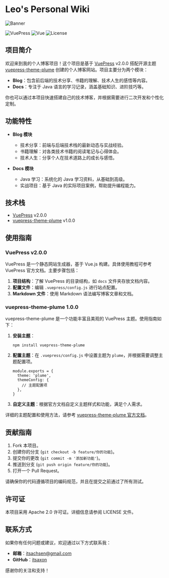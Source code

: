 # Leo's Personal Wiki

![Banner]([https://your-banner-image-url.com/banner.jpg](https://images.unsplash.com/photo-1489875347897-49f64b51c1f8?q=80&w=3540&auto=format&fit=crop&ixlib=rb-4.0.3&ixid=M3wxMjA3fDB8MHxwaG90by1wYWdlfHx8fGVufDB8fHx8fA%3D%3D))

![VuePress](https://img.shields.io/badge/VuePress-2.0.0-brightgreen)
![Vue](https://img.shields.io/badge/Plume-1.0.0-brightgreen)
![License](https://img.shields.io/badge/License-Apache%202.0-brightgreen.svg)



## 项目简介

欢迎来到我的个人博客项目！这个项目是基于 [VuePress](https://vuepress.vuejs.org/) v2.0.0 搭配开源主题 [vuepress-theme-plume](https://github.com/vuepress-theme-plume/vuepress-theme-plume) 创建的个人博客网站。项目主要分为两个模块：

- **Blog**：包含前后端的技术分享、书籍的理解、技术人生的感悟等内容。
- **Docs**：专注于 Java 语言的学习记录，涵盖基础知识、进阶技巧等。

你也可以通过本项目快速搭建自己的技术博客，并根据需要进行二次开发和个性化定制。

## 功能特性

- **Blog 模块**
  - 技术分享：前端与后端技术栈的最新动态与实战经验。
  - 书籍理解：对各类技术书籍的阅读笔记与心得体会。
  - 技术人生：分享个人在技术道路上的成长与感悟。

- **Docs 模块**
  - Java 学习：系统化的 Java 学习资料，从基础到高级。
  - 实战项目：基于 Java 的实际项目案例，帮助提升编程能力。

## 技术栈

- [VuePress](https://vuepress.vuejs.org/) v2.0.0
- [vuepress-theme-plume](https://github.com/vuepress-theme-plume/vuepress-theme-plume) v1.0.0

## 使用指南

### VuePress v2.0.0

VuePress 是一个静态网站生成器，基于 Vue.js 构建。具体使用教程可参考 VuePress 官方文档。主要步骤包括：

1. **项目结构**：了解 VuePress 的目录结构，如 `docs` 文件夹存放文档内容。
2. **配置文件**：编辑 `.vuepress/config.js` 进行站点配置。
3. **Markdown 文件**：使用 Markdown 语法编写博客文章和文档。

### vuepress-theme-plume 1.0.0

vuepress-theme-plume 是一个功能丰富且美观的 VuePress 主题。使用指南如下：

1. **安装主题**：

   ```
   npm install vuepress-theme-plume
   ```

2. **配置主题**：在 `.vuepress/config.js` 中设置主题为 `plume`，并根据需要调整主题配置项。

   ```
   module.exports = {
     theme: 'plume',
     themeConfig: {
       // 主题配置项
     },
   }
   ```

3. **自定义主题**：根据官方文档自定义主题样式和功能，满足个人需求。

详细的主题配置和使用方法，请参考 [vuepress-theme-plume 官方文档](https://github.com/vuepress-theme-plume/vuepress-theme-plume)。

## 贡献指南

1. Fork 本项目。
2. 创建你的分支 (`git checkout -b feature/你的功能`)。
3. 提交你的更改 (`git commit -m '添加新功能'`)。
4. 推送到分支 (`git push origin feature/你的功能`)。
5. 打开一个 Pull Request。

请确保你的代码遵循项目的编码规范，并且在提交之前通过了所有测试。

## 许可证

本项目采用 Apache 2.0 许可证。详细信息请参阅 LICENSE 文件。

## 联系方式

如果你有任何问题或建议，欢迎通过以下方式联系我：

- **邮箱**：itsachsen@gmail.com
- **GitHub**：[itsaxon](https://github.com/itsaxon)

感谢你的关注和支持！
